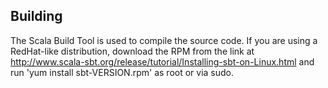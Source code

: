 
Building
--------

The Scala Build Tool is used to compile the source code. If you are
using a RedHat-like distribution, download the RPM from the link at
http://www.scala-sbt.org/release/tutorial/Installing-sbt-on-Linux.html
and run 'yum install sbt-VERSION.rpm' as root or via sudo.